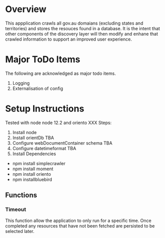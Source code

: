 Overview
==============

This appplication crawls all gov.au domaians (excluding states and territories) and stores the resouces
found in a database. It is the intent that other components of the discovery layer will then modify and 
enhane that crawled information to support an improved user experience.

Major ToDo Items
================
The following are acknowledged as major todo items.

1. Logging
2. Externalisation of config

Setup Instructions
====================
Tested with node node 12.2 and oriento XXX
Steps:
1. Install node
2. Install orientDb
TBA
3. Configure webDocumentContainer schema
TBA
4. Configure datetimeformat
TBA
5. Install Dependencies
* npm install simplecrawler
* npm install moment
* npm install oriento
* npm installbluebird


Functions
---------
### Timeout
This function allow the application to only run for a specific time. Once completed any resources that have not
been fetched are persisted to be selected later. 



